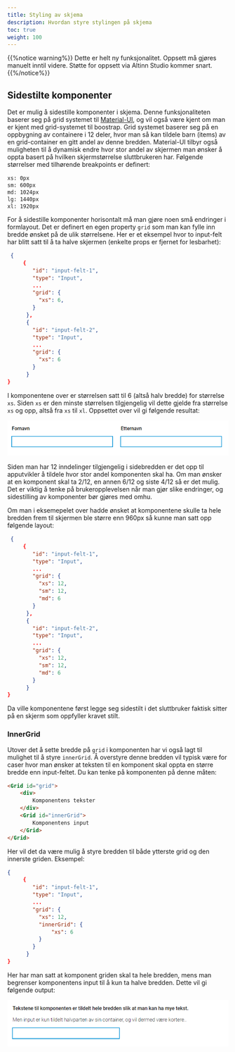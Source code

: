 ```yaml
---
title: Styling av skjema
description: Hvordan styre stylingen på skjema
toc: true
weight: 100
---
```


{{%notice warning%}}
Dette er helt ny funksjonalitet. Oppsett må gjøres manuelt inntil videre. Støtte for oppsett via Altinn Studio kommer snart.
{{%/notice%}}

## Sidestilte komponenter

Det er mulig å sidestille komponenter i skjema. Denne funksjonaliteten baserer seg på grid systemet til [Material-UI](https://material-ui.com/components/grid/), og vil også være kjent om man er kjent med grid-systemet til boostrap.
Grid systemet baserer seg på en oppbygning av containere i 12 deler, hvor man så kan tildele barn (items) av en grid-container en gitt andel av denne bredden. Material-UI tilbyr også muligheten til å dynamisk endre hvor stor andel av skjermen man ønsker å oppta basert på hvilken skjermstørrelse sluttbrukeren har.
Følgende størrelser med tilhørende breakpoints er definert:
```
xs: 0px
sm: 600px
md: 1024px
lg: 1440px
xl: 1920px
```

For å sidestille komponenter horisontalt må man gjøre noen små endringer i formlayout. Det er definert en egen property `grid` som man kan fylle inn bredde ønsket på de ulik størrelsene. Her er et eksempel hvor to input-felt har blitt satt til å ta halve skjermen (enkelte props er fjernet for lesbarhet):

```json
 {
     {
        "id": "input-felt-1",
        "type": "Input",
        ... 
        "grid": {
          "xs": 6,
        }
      },
      {
        "id": "input-felt-2",
        "type": "Input",
        ...
        "grid": {
          "xs": 6
        }
      }
}

```

I komponentene over er størrelsen satt til 6 (altså halv bredde) for størrelse `xs`. Siden `xs` er den minste størrelsen tilgjengelig vil dette gjelde fra størrelse `xs` og opp, altså fra `xs` til `xl`.
Oppsettet over vil gi følgende resultat:

![Halv bredde på skjema](halv-bredde.PNG "Halv bredde på skjema")

Siden man har 12 inndelinger tilgjengelig i sidebredden er det opp til apputvikler å tildele hvor stor andel komponenten skal ha. Om man ønsker at en komponent skal ta 2/12, en annen 6/12 og siste 4/12 så er det mulig.
Det er viktig å tenke på brukeropplevelsen når man gjør slike endringer, og sidestilling av komponenter bør gjøres med omhu.

Om man i eksemepelet over hadde ønsket at komponentene skulle ta hele bredden frem til skjermen ble større enn 960px så kunne man satt opp følgende layout:

```json
 {
     {
        "id": "input-felt-1",
        "type": "Input",
        ... 
        "grid": {
          "xs": 12,
          "sm": 12,
          "md": 6
        }
      },
      {
        "id": "input-felt-2",
        "type": "Input",
        ...
        "grid": {
          "xs": 12,
          "sm": 12,
          "md": 6
        }
      }
}

```

Da ville komponentene først legge seg sidestilt i det sluttbruker faktisk sitter på en skjerm som oppfyller kravet stilt.

### InnerGrid

Utover det å sette bredde på `grid` i komponenten har vi også lagt til mulighet til å styre `innerGrid`. Å overstyre denne bredden vil typisk være for caser hvor man ønsker at teksten til en komponent skal oppta en større bredde enn input-feltet.
Du kan tenke på komponenten på denne måten:
```html
<Grid id="grid"> 
    <div>
        Komponentens tekster
    </div>
    <Grid id="innerGrid"> 
        Komponentens input
    </Grid>
</Grid>
```

Her vil det da være mulig å styre bredden til både ytterste grid og den innerste griden. Eksempel:

```json
{
     {
        "id": "input-felt-1",
        "type": "Input",
        ... 
        "grid": {
          "xs": 12,
          "innerGrid": {
              "xs": 6
          }
        }
      }
}

```

Her har man satt at komponent griden skal ta hele bredden, mens man begrenser komponentens input til å kun ta halve bredden. 
Dette vil gi følgende output:

![InnerGrid eksempel output](inner-grid.PNG "InnerGrid eksempel output")
